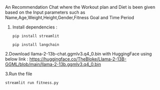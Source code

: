 An Recommendation Chat where the Workout plan and Diet is been given based on the Input parameters such as Name,Age,Weight,Height,Gender,Fitness Goal and Time Period

1. Install dependencies :
   ```
   pip install streamlit
   ```
   ```
   pip install langchain
   ```
2.Download llama-2-13b-chat.ggmlv3.q4_0.bin with HuggingFace using below link :
  https://huggingface.co/TheBloke/Llama-2-13B-GGML/blob/main/llama-2-13b.ggmlv3.q4_0.bin 

3.Run the file
   ```
   streamlit run fitness.py
   ```
